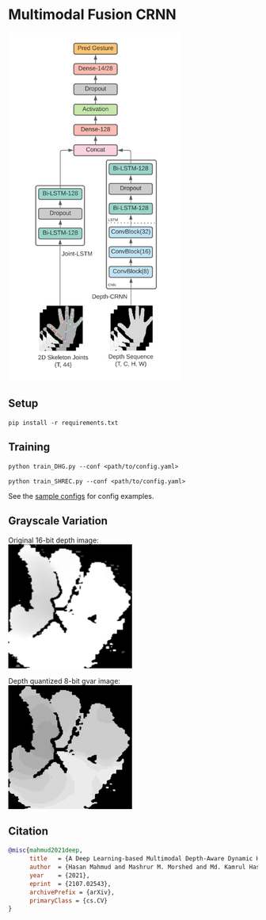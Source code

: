 # Multimodal Fusion CRNN

<img src="resources/feature_fusion.png" alt="Feature Fusion architecture" width="350"/>

## Setup

```
pip install -r requirements.txt
```

## Training

```
python train_DHG.py --conf <path/to/config.yaml>
```
```
python train_SHREC.py --conf <path/to/config.yaml>
```
See the [sample configs](sample_configs/) for config examples.

## Grayscale Variation
Original 16-bit depth image:<br>
<img src="resources/depth_hand.png" alt="Normal" width="250"/> <br>

Depth quantized 8-bit gvar image:<br>
<img src="resources/depth_quantized_hand.png" alt="gVar" width="250"/>

## Citation

```bibtex
@misc{mahmud2021deep,
      title   = {A Deep Learning-based Multimodal Depth-Aware Dynamic Hand Gesture Recognition System}, 
      author  = {Hasan Mahmud and Mashrur M. Morshed and Md. Kamrul Hasan},
      year    = {2021},
      eprint  = {2107.02543},
      archivePrefix = {arXiv},
      primaryClass = {cs.CV}
}
```